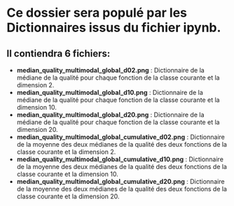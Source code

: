 # Ce dossier sera populé par les Dictionnaires issus du fichier ipynb.

## Il contiendra 6 fichiers:

- **median_quality_multimodal_global_d02.png** : Dictionnaire de la médiane de la qualité pour chaque fonction de la classe courante et la dimension 2.
- **median_quality_multimodal_global_d10.png** : Dictionnaire de la médiane de la qualité pour chaque fonction de la classe courante et la dimension 10.
- **median_quality_multimodal_global_d20.png** : Dictionnaire de la médiane de la qualité pour chaque fonction de la classe courante et la dimension 20.
- **median_quality_multimodal_global_cumulative_d02.png** : Dictionnaire de la moyenne des deux médianes de la qualité des deux fonctions de la classe courante et la dimension 2.
- **median_quality_multimodal_global_cumulative_d10.png** : Dictionnaire de la moyenne des deux médianes de la qualité des deux fonctions de la classe courante et la dimension 10.
- **median_quality_multimodal_global_cumulative_d20.png** : Dictionnaire de la moyenne des deux médianes de la qualité des deux fonctions de la classe courante et la dimension 20.
